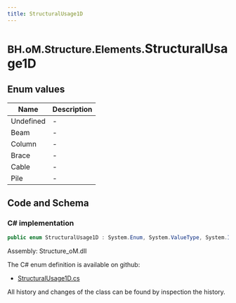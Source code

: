 ```yaml
---
title: StructuralUsage1D
---
```


# <small>BH.oM.Structure.Elements.</small>**StructuralUsage1D**



## Enum values

| Name            | Description                                                    |
|-----------------|----------------------------------------------------------------|
| Undefined |  -  |
| Beam |  -  |
| Column |  -  |
| Brace |  -  |
| Cable |  -  |
| Pile |  -  |


## Code and Schema

### C# implementation

``` C# title="C#"
public enum StructuralUsage1D : System.Enum, System.ValueType, System.IComparable, System.ISpanFormattable, System.IFormattable, System.IConvertible
```

Assembly: Structure_oM.dll

The C# enum definition is available on github:

- [StructuralUsage1D.cs](https://github.com/BHoM/BHoM/blob/develop/Structure_oM/Elements\Enums\StructuralUsage1d.cs)

All history and changes of the class can be found by inspection the history.
